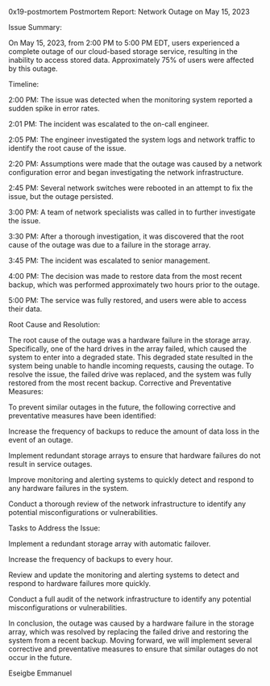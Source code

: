0x19-postmortem
Postmortem Report: Network Outage on May 15, 2023

Issue Summary:

On May 15, 2023, from 2:00 PM to 5:00 PM EDT, users experienced a complete outage of our cloud-based storage service, resulting in the inability to access stored data. Approximately 75% of users were affected by this outage.

Timeline:

2:00 PM: The issue was detected when the monitoring system reported a sudden spike in error rates.

2:01 PM: The incident was escalated to the on-call engineer.

2:05 PM: The engineer investigated the system logs and network traffic to identify the root cause of the issue.

2:20 PM: Assumptions were made that the outage was caused by a network configuration error and began investigating the network infrastructure.

2:45 PM: Several network switches were rebooted in an attempt to fix the issue, but the outage persisted.

3:00 PM: A team of network specialists was called in to further investigate the issue.

3:30 PM: After a thorough investigation, it was discovered that the root cause of the outage was due to a failure in the storage array.

3:45 PM: The incident was escalated to senior management.

4:00 PM: The decision was made to restore data from the most recent backup, which was performed approximately two hours prior to the outage.

5:00 PM: The service was fully restored, and users were able to access their data.

Root Cause and Resolution:

The root cause of the outage was a hardware failure in the storage array. Specifically, one of the hard drives in the array failed, which caused the system to enter into a degraded state. This degraded state resulted in the system being unable to handle incoming requests, causing the outage. To resolve the issue, the failed drive was replaced, and the system was fully restored from the most recent backup.
Corrective and Preventative Measures:

To prevent similar outages in the future, the following corrective and preventative measures have been identified:

Increase the frequency of backups to reduce the amount of data loss in the event of an outage.

Implement redundant storage arrays to ensure that hardware failures do not result in service outages.

Improve monitoring and alerting systems to quickly detect and respond to any hardware failures in the system.

Conduct a thorough review of the network infrastructure to identify any potential misconfigurations or vulnerabilities.

Tasks to Address the Issue:

Implement a redundant storage array with automatic failover.

Increase the frequency of backups to every hour.

Review and update the monitoring and alerting systems to detect and respond to hardware failures more quickly.

Conduct a full audit of the network infrastructure to identify any potential misconfigurations or vulnerabilities.

In conclusion, the outage was caused by a hardware failure in the storage array, which was resolved by replacing the failed drive and restoring the system from a recent backup. Moving forward, we will implement several corrective and preventative measures to ensure that similar outages do not occur in the future.



Eseigbe Emmanuel

